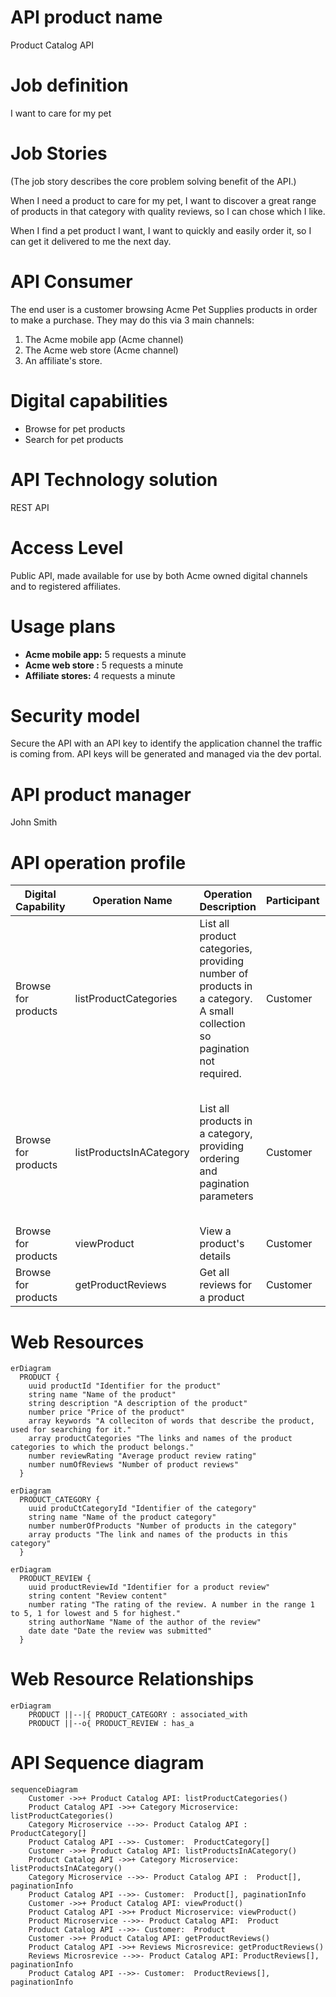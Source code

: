 


# API product name
Product Catalog API

# Job definition 
I want to care for my pet

# Job Stories
(The job story describes the core problem solving benefit of the API.)

When I need a product to care for my pet, I want to discover a great range of products in that category with quality reviews, so I can chose which I like.


When I find a pet product I want, I want to quickly and easily order it, so I can get it delivered to me the next day.


# API Consumer
The end user is a customer browsing Acme Pet Supplies products in order to make a purchase. They may do this via 3 main channels: 
1. The Acme mobile app (Acme channel)
2. The Acme web store (Acme channel)
3. An affiliate's store. 

# Digital capabilities 
- Browse for pet products
- Search for pet products


# API Technology solution
REST API

# Access Level
Public API, made available for use by both Acme owned digital channels and to registered affiliates. 

# Usage plans
- **Acme mobile app:** 5 requests a minute
- **Acme  web store :** 5 requests a minute
- **Affiliate stores:** 4 requests a minute


# Security model
Secure the API with an API key to identify the application channel the traffic is coming from. API keys will be generated and managed via the dev portal. 

# API product manager
John Smith

# API operation profile
|Digital Capability| Operation Name| Operation Description |Participant| Web Resource | Request | Response | HTTP Method| Resource Path|  
|-----------|-----------|-----------|-----------|-----------|-----------|-----------|-----------|-----------|
|Browse for products| listProductCategories |List all product categories, providing number of products in a category. A small collection so pagination not required.  | Customer | ProductCategory|   | ProductCategory[] | GET | /product-categories |
|Browse for products| listProductsInACategory |List all products in a category, providing ordering and pagination parameters  | Customer | ProductCategory| Product Category ID, sort by field, order direction, page size, page token (cursor) | product name, product rating, product URI, pagination info | GET | /product-categories/{productCategoryId}/products?sortBy={sortingAttribute}&orderBy={orderingDirection}&pageToken={pageToken}&maxPageSize={maxPageSize} |
|Browse for products| viewProduct |View a product's details | Customer | Product | Product ID   | Product | GET | /product/{productId} |
|Browse for products| getProductReviews |Get all reviews for a product | Customer | Reviews |   | ProductReviews[] | GET | /product-reviews/{productReviewId} |


# Web Resources

```mermaid
erDiagram
  PRODUCT { 
    uuid productId "Identifier for the product"
    string name "Name of the product"
    string description "A description of the product"
    number price "Price of the product"
    array keywords "A colleciton of words that describe the product, used for searching for it."
    array productCategories "The links and names of the product categories to which the product belongs."
    number reviewRating "Average product review rating"
    number numOfReviews "Number of product reviews"
  }    
```

```mermaid
erDiagram  
  PRODUCT_CATEGORY {
    uuid produCtCategoryId "Identifier of the category"
    string name "Name of the product category"
    number numberOfProducts "Number of products in the category"
    array products "The link and names of the products in this category"
  }
```

```mermaid
erDiagram  
  PRODUCT_REVIEW {
    uuid productReviewId "Identifier for a product review"
    string content "Review content"
    number rating "The rating of the review. A number in the range 1 to 5, 1 for lowest and 5 for highest."
    string authorName "Name of the author of the review"
    date date "Date the review was submitted"
  }
```

# Web Resource Relationships

```mermaid
erDiagram
    PRODUCT ||--|{ PRODUCT_CATEGORY : associated_with
    PRODUCT ||--o{ PRODUCT_REVIEW : has_a
```


# API Sequence diagram



```mermaid 
sequenceDiagram
    Customer ->>+ Product Catalog API: listProductCategories()
    Product Catalog API ->>+ Category Microservice: listProductCategories()
    Category Microservice -->>- Product Catalog API :  ProductCategory[]
    Product Catalog API -->>- Customer:  ProductCategory[]
    Customer ->>+ Product Catalog API: listProductsInACategory()
    Product Catalog API ->>+ Category Microservice: listProductsInACategory()
    Category Microservice -->>- Product Catalog API :  Product[], paginationInfo
    Product Catalog API -->>- Customer:  Product[], paginationInfo
    Customer ->>+ Product Catalog API: viewProduct()
    Product Catalog API ->>+ Product Microservice: viewProduct()
    Product Microservice -->>- Product Catalog API:  Product
    Product Catalog API -->>- Customer:  Product
    Customer ->>+ Product Catalog API: getProductReviews()
    Product Catalog API ->>+ Reviews Microsrevice: getProductReviews()
    Reviews Microsrevice -->>- Product Catalog API: ProductReviews[], paginationInfo
    Product Catalog API -->>- Customer:  ProductReviews[], paginationInfo
   
```            







